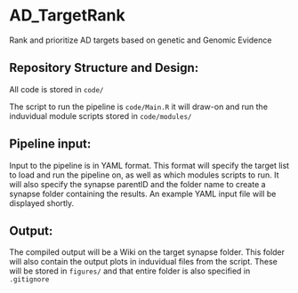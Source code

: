 # AD_TargetRank
Rank and prioritize AD targets based on genetic and Genomic Evidence


## Repository Structure and Design:

All code is stored in ```code/```

The script to run the pipeline is ```code/Main.R``` it will draw-on and run the induvidual module scripts stored in ```code/modules/```

## Pipeline input:

Input to the pipeline is in YAML format. This format will specify the target list to load and run the pipeline on, as well as which modules scripts to run. It will also specify the synapse parentID and the folder name to create a synapse folder containing the results. An example YAML input file will be displayed shortly.

## Output:

The compiled output will be a Wiki on the target synapse folder. This folder will also contain the output plots in induvidual files from the script. These will be stored in ```figures/``` and that entire folder is also specified in ```.gitignore```
